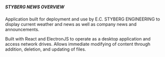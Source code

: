 ##### STYBERG NEWS OVERVIEW #####
Application built for deployment and use by E.C. STYBERG ENGINEERING to display current weather and news as well as company news and announcements.

Built with React and ElectronJS to operate as a desktop application and access network drives. Allows immediate modifying of content through addition, deletion, and updating of files.